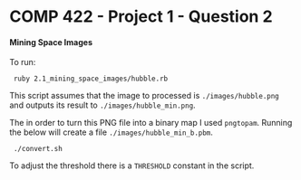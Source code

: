 # COMP 422 - Project 1 - Question 2

#### Mining Space Images

To run:
```
 ruby 2.1_mining_space_images/hubble.rb
```


This script assumes that the image to processed is `./images/hubble.png` and outputs its result to `./images/hubble_min.png`.

The in order to turn this PNG file into a binary map I used `pngtopam`.  Running the below will create a file `./images/hubble_min_b.pbm`.

```
 ./convert.sh
```

To adjust the threshold there is a `THRESHOLD` constant in the script.
